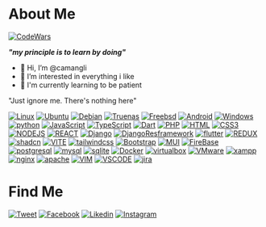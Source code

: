 # About Me
[![CodeWars](https://www.codewars.com/users/camangli/badges/micro)](https://www.codewars.com/users/camangli)

<b>*"my principle is to learn by doing"*</b>
- 👋 Hi, I’m @camangli
- 👀 I’m interested in everything i like
- 🌱 I'm currently learning to be patient

"Just ignore me. There's nothing here"

[![Linux](https://img.shields.io/badge/Linux-FCC624?style=for-the-badge&logo=linux&logoColor=black)]()
[![Ubuntu](https://img.shields.io/badge/Ubuntu-E95420?style=for-the-badge&logo=ubuntu&logoColor=white)]()
[![Debian](https://img.shields.io/badge/Debian-A81D33?style=for-the-badge&logo=debian&logoColor=white)]()
[![Truenas](https://img.shields.io/badge/TrueNAS-0095D5?style=for-the-badge&logo=truenas&logoColor=white)]()
[![Freebsd](https://img.shields.io/badge/freebsd-AB2B28?style=for-the-badge&logo=freebsd&logoColor=white)]()
[![Android](https://img.shields.io/badge/Android-3DDC84?style=for-the-badge&logo=android&logoColor=white)]()
[![Windows](https://img.shields.io/badge/Windows-0078D6?style=for-the-badge&logo=windows&logoColor=white)]()
[![python](https://img.shields.io/badge/Python-FFD43B?style=for-the-badge&logo=python&logoColor=blue)]()
[![JavaScript](https://img.shields.io/badge/JavaScript-323330?style=for-the-badge&logo=javascript&logoColor=F7DF1E)]()
[![TypeScript](https://img.shields.io/badge/TypeScript-007ACC?style=for-the-badge&logo=typescript&logoColor=white)]()
[![Dart](https://img.shields.io/badge/Dart-0175C2?style=for-the-badge&logo=dart&logoColor=white)]()
[![PHP](https://img.shields.io/badge/PHP-777BB4?style=for-the-badge&logo=php&logoColor=white)]()
[![HTML](https://img.shields.io/badge/HTML5-E34F26?style=for-the-badge&logo=html5&logoColor=white)]()
[![CSS3](https://img.shields.io/badge/CSS3-1572B6?style=for-the-badge&logo=css3&logoColor=white)]()
[![NODEJS](https://img.shields.io/badge/Node%20js-339933?style=for-the-badge&logo=nodedotjs&logoColor=whit)]()
[![REACT](https://img.shields.io/badge/React-20232A?style=for-the-badge&logo=react&logoColor=61DAFB)]()
[![Django](https://img.shields.io/badge/Django-092E20?style=for-the-badge&logo=django&logoColor=green)]()
[![DjangoResframework](https://img.shields.io/badge/django%20rest-ff1709?style=for-the-badge&logo=django&logoColor=white)]()
[![flutter](https://img.shields.io/badge/Flutter-02569B?style=for-the-badge&logo=flutter&logoColor=white)]()
[![REDUX](https://img.shields.io/badge/Redux-593D88?style=for-the-badge&logo=redux&logoColor=white)]()
[![shadcn](https://img.shields.io/badge/shadcn%2Fui-000000?style=for-the-badge&logo=shadcnui&logoColor=white)]()
[![VITE](https://img.shields.io/badge/Vite-B73BFE?style=for-the-badge&logo=vite&logoColor=FFD62E)]()
[![tailwindcss](https://img.shields.io/badge/Tailwind_CSS-38B2AC?style=for-the-badge&logo=tailwind-css&logoColor=white)]()
[![Bootstrap](https://img.shields.io/badge/Bootstrap-563D7C?style=for-the-badge&logo=bootstrap&logoColor=white)]()
[![MUI](https://img.shields.io/badge/Material%20UI-007FFF?style=for-the-badge&logo=mui&logoColor=white)]()
[![FireBase](https://img.shields.io/badge/firebase-ffca28?style=for-the-badge&logo=firebase&logoColor=black)]()
[![postgresql](https://img.shields.io/badge/PostgreSQL-316192?style=for-the-badge&logo=postgresql&logoColor=white)]()
[![mysql](https://img.shields.io/badge/MySQL-005C84?style=for-the-badge&logo=mysql&logoColor=white)]()
[![sqlite](https://img.shields.io/badge/Sqlite-003B57?style=for-the-badge&logo=sqlite&logoColor=white)]()
[![Docker](https://img.shields.io/badge/Docker-2CA5E0?style=for-the-badge&logo=docker&logoColor=white)]()
[![virtualbox](https://img.shields.io/badge/VirtualBox-21416b?style=for-the-badge&logo=VirtualBox&logoColor=white)]()
[![VMware](https://img.shields.io/badge/VMware-231f20?style=for-the-badge&logo=VMware&logoColor=white)]()
[![xampp](https://img.shields.io/badge/Xampp-F37623?style=for-the-badge&logo=xampp&logoColor=whit)]()
[![nginx](https://img.shields.io/badge/Nginx-009639?style=for-the-badge&logo=nginx&logoColor=white)]()
[![apache](https://img.shields.io/badge/Apache-D22128?style=for-the-badge&logo=Apache&logoColor=white)]()
[![VIM](https://img.shields.io/badge/VIM-%2311AB00.svg?&style=for-the-badge&logo=vim&logoColor=white)]()
[![VSCODE](https://img.shields.io/badge/VSCode-0078D4?style=for-the-badge&logo=visual%20studio%20code&logoColor=white)]()
[![jira](https://img.shields.io/badge/Jira-0052CC?style=for-the-badge&logo=Jira&logoColor=whit)]()

# Find Me
[![Tweet](https://img.shields.io/badge/X-000000?style=for-the-badge&logo=x&logoColor=white)](https://twitter.com/camangli)
[![Facebook](https://img.shields.io/badge/Facebook-1877F2?style=for-the-badge&logo=facebook&logoColor=white)](https://www.facebook.com/Camangli/)
[![Likedin](https://img.shields.io/badge/LinkedIn-0077B5?style=for-the-badge&logo=linkedin&logoColor=white)](https://www.linkedin.com/in/camangli/)
[![Instagram](https://img.shields.io/badge/Instagram-E4405F?style=for-the-badge&logo=instagram&logoColor=white)](https://www.instagram.com/camangli/)


<!---
camangli/camangli is a ✨ special ✨ repository because its `README.md` (this file) appears on your GitHub profile.
You can click the Preview link to take a look at your changes.
--->
